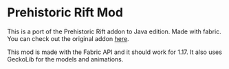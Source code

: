 # Prehistoric Rift Mod
This is a port of the Prehistoric Rift addon to Java edition. Made with fabric. You can check out the original addon [here](https://github.com/ANightDazingZoroark/Prehistoric-Rift-Addon).

This mod is made with the Fabric API and it should work for 1.17. It also uses GeckoLib for the models and animations.
